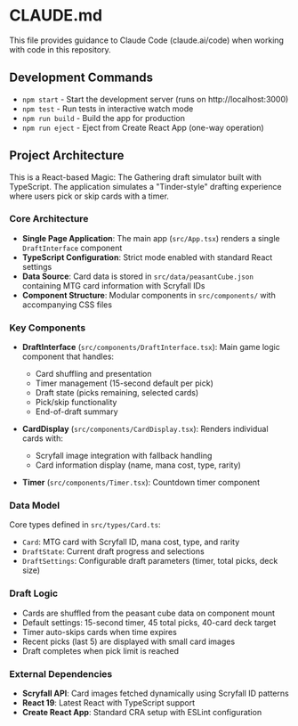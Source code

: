 # CLAUDE.md

This file provides guidance to Claude Code (claude.ai/code) when working with code in this repository.

## Development Commands

- `npm start` - Start the development server (runs on http://localhost:3000)
- `npm test` - Run tests in interactive watch mode
- `npm run build` - Build the app for production
- `npm run eject` - Eject from Create React App (one-way operation)

## Project Architecture

This is a React-based Magic: The Gathering draft simulator built with TypeScript. The application simulates a "Tinder-style" drafting experience where users pick or skip cards with a timer.

### Core Architecture

- **Single Page Application**: The main app (`src/App.tsx`) renders a single `DraftInterface` component
- **TypeScript Configuration**: Strict mode enabled with standard React settings
- **Data Source**: Card data is stored in `src/data/peasantCube.json` containing MTG card information with Scryfall IDs
- **Component Structure**: Modular components in `src/components/` with accompanying CSS files

### Key Components

- **DraftInterface** (`src/components/DraftInterface.tsx`): Main game logic component that handles:
  - Card shuffling and presentation
  - Timer management (15-second default per pick)
  - Draft state (picks remaining, selected cards)
  - Pick/skip functionality
  - End-of-draft summary
  
- **CardDisplay** (`src/components/CardDisplay.tsx`): Renders individual cards with:
  - Scryfall image integration with fallback handling
  - Card information display (name, mana cost, type, rarity)
  
- **Timer** (`src/components/Timer.tsx`): Countdown timer component

### Data Model

Core types defined in `src/types/Card.ts`:
- `Card`: MTG card with Scryfall ID, mana cost, type, and rarity
- `DraftState`: Current draft progress and selections  
- `DraftSettings`: Configurable draft parameters (timer, total picks, deck size)

### Draft Logic

- Cards are shuffled from the peasant cube data on component mount
- Default settings: 15-second timer, 45 total picks, 40-card deck target
- Timer auto-skips cards when time expires
- Recent picks (last 5) are displayed with small card images
- Draft completes when pick limit is reached

### External Dependencies

- **Scryfall API**: Card images fetched dynamically using Scryfall ID patterns
- **React 19**: Latest React with TypeScript support
- **Create React App**: Standard CRA setup with ESLint configuration